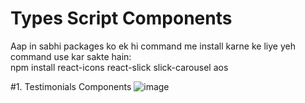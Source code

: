 # Types Script Components

Aap in sabhi packages ko ek hi command me install karne ke liye yeh command use kar sakte hain:  
npm install react-icons react-slick slick-carousel aos

#1. Testimonials Components
![image](https://github.com/user-attachments/assets/387adf37-54ef-4cb2-880f-2e0450db5396)
